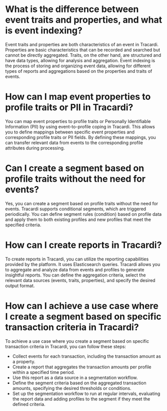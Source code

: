 # What is the difference between event traits and properties, and what is event indexing?

Event traits and properties are both characteristics of an event in Tracardi. Properties are basic characteristics that
can be recorded and searched but cannot be directly aggregated. Traits, on the other hand, are structured and have data
types, allowing for analysis and aggregation. Event indexing is the process of storing and organizing event data,
allowing for different types of reports and aggregations based on the properties and traits of events.

# How can I map event properties to profile traits or PII in Tracardi?

You can map event properties to profile traits or Personally Identifiable Information (PII) by using event-to-profile
coping in Tracardi. This allows you to define mappings between specific event properties and corresponding profile
traits or PII fields. By defining these mappings, you can transfer relevant data from events to the corresponding
profile attributes during processing.

# Can I create a segment based on profile traits without the need for events?

Yes, you can create a segment based on profile traits without the need for events. Tracardi supports conditional
segments, which are triggered periodically. You can define segment rules (condition) based on profile data and apply
them to both existing profiles and new profiles that meet the specified criteria.

# How can I create reports in Tracardi?

To create reports in Tracardi, you can utilize the reporting capabilities provided by the platform. It uses
Elasticsearch queries. Tracardi allows you to aggregate and analyze data from events and profiles to generate insightful
reports. You can define the aggregation criteria, select the relevant data sources (events, traits, properties), and
specify the desired output format.

# How can I achieve a use case where I create a segment based on specific transaction criteria in Tracardi?

To achieve a use case where you create a segment based on specific transaction criteria in Tracardi, you can follow
these steps:

- Collect events for each transaction, including the transaction amount as a property.
- Create a report that aggregates the transaction amounts per profile within a specified time period.
- Use this report as a data source in a segmentation workflow.
- Define the segment criteria based on the aggregated transaction amounts, specifying the desired thresholds or
  conditions.
- Set up the segmentation workflow to run at regular intervals, evaluating the report data and adding profiles to the
  segment if they meet the defined criteria.
